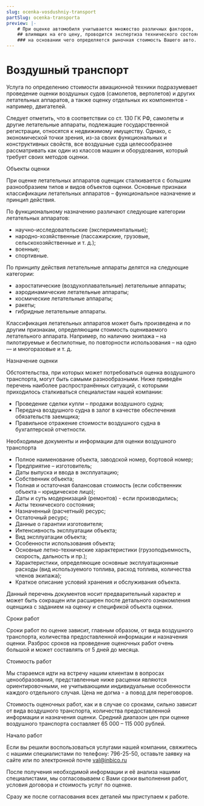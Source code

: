 ```yaml
---
slug: ocenka-vosdushniy-transport
partSlug: ocenka-transporta
preview: |-
    # При оценке автомобиля учитывается множество различных факторов,
    ## влияющих на его цену, проводится экспертиза технического состояния транспортного средства,
    ### на основании чего определяется рыночная стоимость Вашего авто.
---
```


# Воздушный транспорт

Услуга по определению стоимости авиационной техники подразумевает проведение оценки воздушных судов (самолетов, вертолетов) и других летательных аппаратов, а также оценку отдельных их компонентов - например, двигателей.

Следует отметить, что в соответствии со ст. 130 ГК РФ, самолеты и другие летательные аппараты, подлежащие государственной регистрации, относятся к недвижимому имуществу. Однако, с экономической точки зрения, из-за своих функциональных и конструктивных свойств, все воздушные суда целесообразнее рассматривать как один из классов машин и оборудования, который требует своих методов оценки.

Объекты оценки

При оценке летательных аппаратов оценщик сталкивается с большим разнообразием типов и видов объектов оценки. Основные признаки классификации летательных аппаратов – функциональное назначение и принцип действия.

По функциональному назначению различают следующие категории летательных аппаратов:

*   научно-исследовательские (экспериментальные);
*   народно-хозяйственные (пассажирские, грузовые, сельскохозяйственные и т. д.);
*   военные;
*   спортивные.

По принципу действия летательные аппараты делятся на следующие категории:

*   аэростатические (воздухоплавательные) летательные аппараты;
*   аэродинамические летательные аппараты;
*   космические летательные аппараты;
*   ракеты;
*   гибридные летательные аппараты.

Классификация летательных аппаратов может быть произведена и по другим признакам, определяющим стоимость оцениваемого летательного аппарата. Например, по наличию экипажа – на пилотируемые и беспилотные, по повторности использования – на одно— и многоразовые и т. д.

Назначение оценки

Обстоятельства, при которых может потребоваться оценка воздушного транспорта, могут быть самыми разнообразными. Ниже приведён перечень наиболее распространённых ситуаций, с которыми приходилось сталкиваться специалистам нашей компании:

*   Проведение сделки купли – продажи воздушного судна;
*   Передача воздушного судна в залог в качестве обеспечения обязательств заемщика;
*   Правильное отражение стоимости воздушного судна в бухгалтерской отчетности.

Необходимые документы и информации для оценки воздушного транспорта

*   Полное наименование объекта, заводской номер, бортовой номер;
*   Предприятие – изготовитель;
*   Даты выпуска и ввода в эксплуатацию;
*   Собственник объекта;
*   Полная и остаточная балансовая стоимость (если собственник объекта – юридическое лицо);
*   Даты и суть модернизаций (ремонтов) - если производились;
*   Акты технического состояния;
*   Назначенный (расчетный) ресурс;
*   Остаточный ресурс;
*   Данные о гарантии изготовителя;
*   Интенсивность эксплуатации объекта;
*   Вид эксплуатации объекта;
*   Особенности использования объекта;
*   Основные летно-технические характеристики (грузоподъемность, скорость, дальность и пр.);
*   Характеристики, определяющие основные эксплуатационные расходы (вид используемого топлива, расход топлива, количества членов экипажа);
*   Краткое описание условий хранения и обслуживания объекта.

Данный перечень документов носит предварительный характер и может быть сокращен или расширен после детального ознакомления оценщика с заданием на оценку и спецификой объекта оценки.

Сроки работ

Сроки работ по оценке зависит, главным образом, от вида воздушного транспорта, количества предоставленной информации и назначения оценки. Разброс сроков на проведение оценочных работ очень большой и может составлять от 5 дней до месяца.

Стоимость работ

Мы стараемся идти на встречу нашим клиентам в вопросах ценообразования, представленные ниже расценки являются ориентировочными, не учитывающими индивидуальные особенности каждого отдельного случая. Цена не догма - а повод для переговоров.

Стоимость оценочных работ, как и в случае со сроками, сильно зависит от вида воздушного транспорта, количества предоставленной информации и назначения оценки. Средний диапазон цен при оценке воздушного транспорта составляет 65 000 – 115 000 рублей.

Начало работ

Если вы решили воспользоваться услугами нашей компании, свяжитесь с нашими специалистами по телефону: 796-25-50, оставьте заявку на сайте или по электронной почте [val@inbico.ru](mailto:val@inbico.ru)

После получения необходимой информации и её анализа нашими специалистами, мы согласовываем с Вами сроки выполнения работ, условия договора и стоимость услуг по оценке.

Сразу же после согласования всех деталей мы приступаем к работе.

